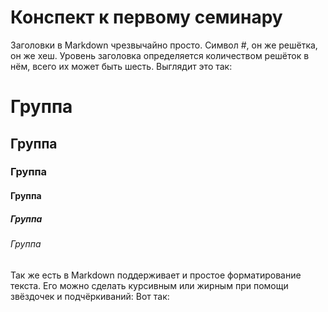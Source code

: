 # Конспект к первому семинару

Заголовки в Markdown чрезвычайно просто. Символ #, он же решётка, он же хеш. Уровень заголовка определяется количеством решёток в нём, всего их может быть шесть. Выглядит это так:

# Группа 
## Группа
### Группа
#### Группа
##### Группа
###### Группа


Так же есть в Markdown поддерживает и простое форматирование текста. Его можно сделать курсивным или жирным при помощи звёздочек и подчёркиваний:
Вот так: 




























































































